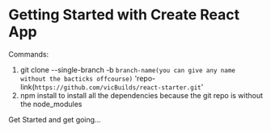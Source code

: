 # Getting Started with Create React App

Commands:
1. git clone --single-branch -b `branch-name(you can give any name without the bacticks offcourse)` 'repo-link(`https://github.com/vicBuilds/react-starter.git`'
2. npm install to install all the dependencies because the git repo is without the node_modules

Get Started and get going...
